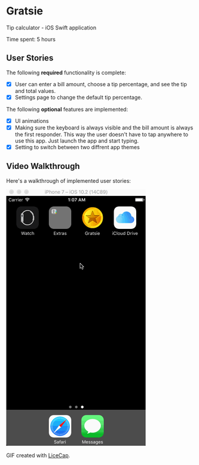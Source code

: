 # Gratsie
Tip calculator - iOS Swift application

Time spent: 5 hours 

## User Stories

The following **required** functionality is complete:

* [x] User can enter a bill amount, choose a tip percentage, and see the tip and total values.
* [x] Settings page to change the default tip percentage.

The following **optional** features are implemented:
* [x] UI animations
* [x] Making sure the keyboard is always visible and the bill amount is always the first responder. This way the user doesn't have to tap anywhere to use this app. Just launch the app and start typing.
* [x] Setting to switch between two diffrent app themes

## Video Walkthrough 

Here's a walkthrough of implemented user stories:

<img src='https://github.com/athan-es/Gratsie/blob/master/AppDemo.gif' title='Video Walkthrough' width='' alt='Video Walkthrough' />

GIF created with [LiceCap](http://www.cockos.com/licecap/).

